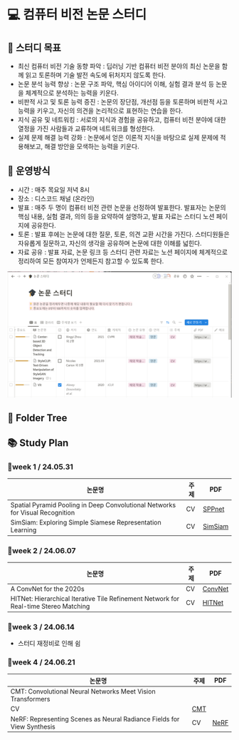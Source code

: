 # 💻 컴퓨터 비전 논문 스터디

## 🎯 스터디 목표
* 최신 컴퓨터 비전 기술 동향 파악 : 딥러닝 기반 컴퓨터 비전 분야의 최신 논문을 함께 읽고 토론하며 기술 발전 속도에 뒤처지지 않도록 한다.
* 논문 분석 능력 향상 : 논문 구조 파악, 핵심 아이디어 이해, 실험 결과 분석 등 논문을 체계적으로 분석하는 능력을 키운다.
* 비판적 사고 및 토론 능력 증진 : 논문의 장단점, 개선점 등을 토론하며 비판적 사고 능력을 키우고, 자신의 의견을 논리적으로 표현하는 연습을 한다.
* 지식 공유 및 네트워킹 : 서로의 지식과 경험을 공유하고, 컴퓨터 비전 분야에 대한 열정을 가진 사람들과 교류하며 네트워크를 형성한다.
* 실제 문제 해결 능력 강화 : 논문에서 얻은 이론적 지식을 바탕으로 실제 문제에 적용해보고, 해결 방안을 모색하는 능력을 키운다.

## 📖 운영방식
* 시간 : 매주 목요일 저녁 8시
* 장소 : 디스코드 채널 (온라인)
* 발표 : 매주 두 명이 컴퓨터 비전 관련 논문을 선정하여 발표한다. 발표자는 논문의 핵심 내용, 실험 결과, 의의 등을 요약하여 설명하고, 발표 자료는 스터디 노션 페이지에 공유한다.
* 토론 : 발표 후에는 논문에 대한 질문, 토론, 의견 교환 시간을 가진다. 스터디원들은 자유롭게 질문하고, 자신의 생각을 공유하며 논문에 대한 이해를 넓힌다.
* 자료 공유 : 발표 자료, 논문 링크 등 스터디 관련 자료는 노션 페이지에 체계적으로 정리하여 모든 참여자가 언제든지 참고할 수 있도록 한다.

![notion](https://github.com/yyeongha/DeepCV_study/blob/main/readme_Img/notion.png?raw=true)

## 📂 Folder Tree

## 📚 Study Plan
### 🚩week 1 / 24.05.31
|논문명|주제|PDF|
|------|---|---|
|Spatial Pyramid Pooling in Deep Convolutional Networks for Visual Recognition|CV|[SPPnet](https://arxiv.org/pdf/1406.4729)|
|SimSiam: Exploring Simple Siamese Representation Learning|CV|[SimSiam](https://arxiv.org/pdf/2011.10566)|

### 🚩week 2 / 24.06.07
|논문명|주제|PDF|
|------|---|---|
|A ConvNet for the 2020s|CV|[ConvNet](https://arxiv.org/pdf/2201.03545v2)|
|HITNet: Hierarchical Iterative Tile Refinement Network for Real-time Stereo Matching|CV|[HITNet](https://arxiv.org/pdf/2007.12140v5)|

### 🚩week 3 / 24.06.14
* 스터디 재정비로 인해 쉼

### 🚩week 4 / 24.06.21
|논문명|주제|PDF|
|------|---|---|
|CMT: Convolutional Neural Networks Meet Vision Transformers
|CV|[CMT](https://arxiv.org/pdf/2107.06263)|
|NeRF: Representing Scenes as Neural Radiance Fields for View Synthesis|CV|[NeRF](https://arxiv.org/pdf/2003.08934)|

